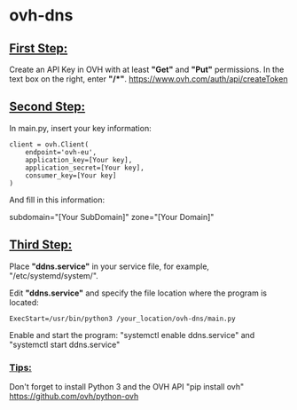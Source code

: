 # ovh-dns
## <ins>First Step:</ins>
Create an API Key in OVH with at least **"Get"** and **"Put"** permissions. In the text box on the right, enter **"/*"**.
https://www.ovh.com/auth/api/createToken
	
## <ins>Second Step:</ins>
In main.py, insert your key information:
```
client = ovh.Client(
	endpoint='ovh-eu',
	application_key=[Your key],
	application_secret=[Your key],
	consumer_key=[Your key]
)
```

And fill in this information:

subdomain="[Your SubDomain]"
zone="[Your Domain]"
	
## <ins>Third Step:</ins>
Place **"ddns.service"** in your service file, for example, "/etc/systemd/system/".

Edit **"ddns.service"** and specify the file location where the program is located:
```
ExecStart=/usr/bin/python3 /your_location/ovh-dns/main.py
```

Enable and start the program:
"systemctl enable ddns.service" and "systemctl start ddns.service"
	
### <ins>Tips:</ins>
Don't forget to install Python 3 and the OVH API
"pip install ovh"
https://github.com/ovh/python-ovh
